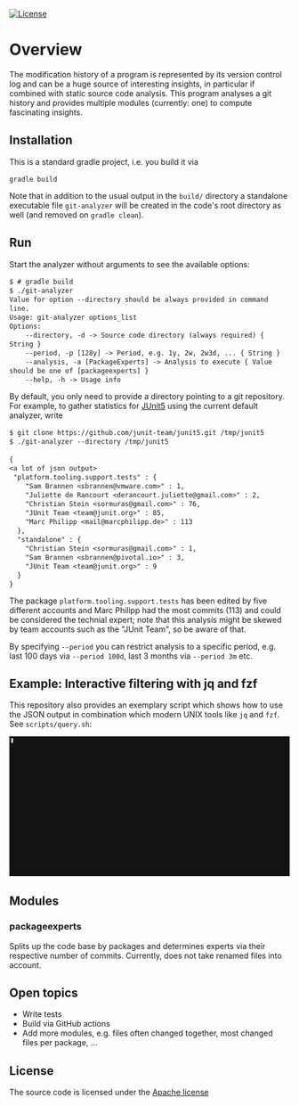 [![License](https://img.shields.io/badge/License-Apache_2.0-blue.svg)](https://opensource.org/licenses/Apache-2.0)

# Overview

The modification history of a program is represented by its version control log and can be a huge source of interesting
insights, in particular if combined with static source code analysis. This program analyses a git history and provides
multiple modules (currently: one) to compute fascinating insights.

## Installation

This is a standard gradle project, i.e. you build it via

```
gradle build
```

Note that in addition to the usual output in the `build/` directory a standalone executable file `git-analyzer` will be
created in the code's root directory as well (and removed on `gradle clean`).

## Run

Start the analyzer without arguments to see the available options:

```
$ # gradle build
$ ./git-analyzer 
Value for option --directory should be always provided in command line.
Usage: git-analyzer options_list
Options: 
    --directory, -d -> Source code directory (always required) { String }
    --period, -p [128y] -> Period, e.g. 1y, 2w, 2w3d, ... { String }
    --analysis, -a [PackageExperts] -> Analysis to execute { Value should be one of [packageexperts] }
    --help, -h -> Usage info 
```

By default, you only need to provide a directory pointing to a git repository. For example, to gather statistics for
[JUnit5](https://github.com/junit-team/junit5) using the current default analyzer, write

```
$ git clone https://github.com/junit-team/junit5.git /tmp/junit5
$ ./git-analyzer --directory /tmp/junit5

{
<a lot of json output>
 "platform.tooling.support.tests" : {
    "Sam Brannen <sbrannen@vmware.com>" : 1,
    "Juliette de Rancourt <derancourt.juliette@gmail.com>" : 2,
    "Christian Stein <sormuras@gmail.com>" : 76,
    "JUnit Team <team@junit.org>" : 85,
    "Marc Philipp <mail@marcphilipp.de>" : 113
  },
  "standalone" : {
    "Christian Stein <sormuras@gmail.com>" : 1,
    "Sam Brannen <sbrannen@pivotal.io>" : 3,
    "JUnit Team <team@junit.org>" : 9
  }
}
```

The package `platform.tooling.support.tests` has been edited by five different accounts and Marc Philipp had the most
commits (113) and could be considered the technial expert; note that this analysis might be skewed by team accounts such as the "JUnit Team", so be aware of that.

By specifying `--period` you can restrict analysis to a specific period, e.g. last 100 days via `--period 100d`, last 3
months via `--period 3m` etc.

## Example: Interactive filtering with jq and fzf

This repository also provides an exemplary script which shows how to use the JSON output in combination which modern
UNIX tools like `jq` and `fzf`. See `scripts/query.sh`:

[![asciicast](video.gif)](https://asciinema.org/a/511011)

## Modules

### packageexperts

Splits up the code base by packages and determines experts via their respective number of commits. Currently, does not take renamed files into account.

## Open topics

- Write tests
- Build via GitHub actions
- Add more modules, e.g. files often changed together, most changed files per package, ...

## License

The source code is licensed under
the [Apache license](https://raw.githubusercontent.com/mlesniak/git-analyzer/main/LICENSE)
